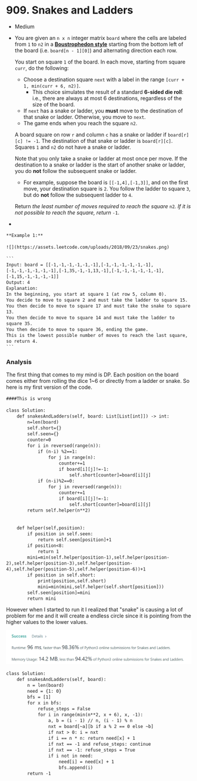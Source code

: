 # 909. Snakes and Ladders

* Medium
*   You are given an `n x n` integer matrix `board` where the cells are labeled from `1` to `n2` in a [**Boustrophedon style**](https://en.wikipedia.org/wiki/Boustrophedon) starting from the bottom left of the board (i.e. `board[n - 1][0]`) and alternating direction each row.

    You start on square `1` of the board. In each move, starting from square `curr`, do the following:

    * Choose a destination square `next` with a label in the range `[curr + 1, min(curr + 6, n2)]`.
      * This choice simulates the result of a standard **6-sided die roll**: i.e., there are always at most 6 destinations, regardless of the size of the board.
    * If `next` has a snake or ladder, you **must** move to the destination of that snake or ladder. Otherwise, you move to `next`.
    * The game ends when you reach the square `n2`.

    A board square on row `r` and column `c` has a snake or ladder if `board[r][c] != -1`. The destination of that snake or ladder is `board[r][c]`. Squares `1` and `n2` do not have a snake or ladder.

    Note that you only take a snake or ladder at most once per move. If the destination to a snake or ladder is the start of another snake or ladder, you do **not** follow the subsequent snake or ladder.

    * For example, suppose the board is `[[-1,4],[-1,3]]`, and on the first move, your destination square is `2`. You follow the ladder to square `3`, but do **not** follow the subsequent ladder to `4`.

    Return _the least number of moves required to reach the square_ `n2`_. If it is not possible to reach the square, return_ `-1`.
*

    **Example 1:**

    ![](https://assets.leetcode.com/uploads/2018/09/23/snakes.png)

    ```
    Input: board = [[-1,-1,-1,-1,-1,-1],[-1,-1,-1,-1,-1,-1],[-1,-1,-1,-1,-1,-1],[-1,35,-1,-1,13,-1],[-1,-1,-1,-1,-1,-1],[-1,15,-1,-1,-1,-1]]
    Output: 4
    Explanation: 
    In the beginning, you start at square 1 (at row 5, column 0).
    You decide to move to square 2 and must take the ladder to square 15.
    You then decide to move to square 17 and must take the snake to square 13.
    You then decide to move to square 14 and must take the ladder to square 35.
    You then decide to move to square 36, ending the game.
    This is the lowest possible number of moves to reach the last square, so return 4.
    ```



### Analysis

The first thing that comes to my mind is DP. Each position on the board comes either from rolling the dice 1\~6 or directly from a ladder or snake.  So here is my first version of the code.

```
####This is wrong

class Solution:
    def snakesAndLadders(self, board: List[List[int]]) -> int:
        n=len(board)
        self.short={}
        self.seen={}
        counter=0
        for i in reversed(range(n)):
            if (n-i) %2==1:
                for j in range(n):
                    counter+=1
                    if board[i][j]!=-1:
                        self.short[counter]=board[i][j]
            if (n-i)%2==0:
                for j in reversed(range(n)):
                    counter+=1
                    if board[i][j]!=-1:
                        self.short[counter]=board[i][j]
        return self.helper(n**2)            
                    
        
    def helper(self,position):
        if position in self.seen:
            return self.seen[position]+1
        if position<8:
            return 1
        mini=min(self.helper(position-1),self.helper(position-2),self.helper(position-3),self.helper(position-4),self.helper(position-5),self.helper(position-6))+1
        if position in self.short:
            print(position,self.short)
            mini=min(mini,self.helper(self.short[position]))
        self.seen[position]=mini
        return mini
```

However when I started to run it I realized that "snake" is causing a lot of problem for me and it will create a endless circle since it is pointing from the higher values to the lower values.&#x20;

![](<../.gitbook/assets/image (18) (1) (1) (1).png>)

```
class Solution:
    def snakesAndLadders(self, board):
        n = len(board)
        need = {1: 0}
        bfs = [1]
        for x in bfs:
            refuse_steps = False
            for i in range(min(n**2, x + 6), x, -1):
                a, b = (i - 1) // n, (i - 1) % n
                nxt = board[~a][b if a % 2 == 0 else ~b]
                if nxt > 0: i = nxt
                if i == n * n: return need[x] + 1
                if nxt == -1 and refuse_steps: continue
                if nxt == -1: refuse_steps = True
                if i not in need:
                    need[i] = need[x] + 1
                    bfs.append(i)
        return -1
```
